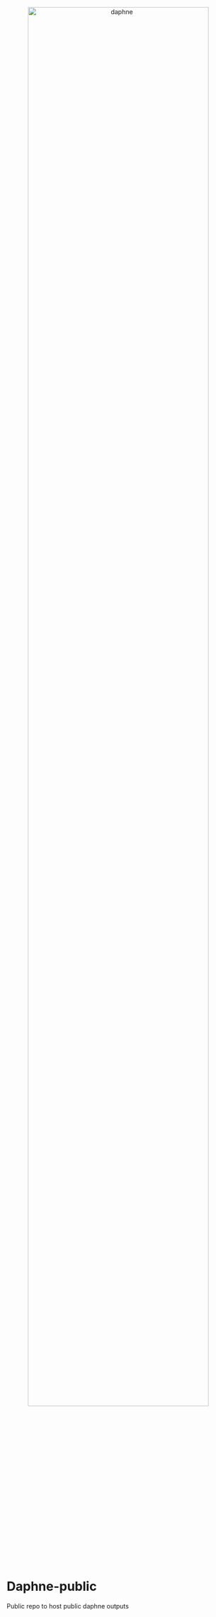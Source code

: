 <p align="center">
<img src="https://github.com/esnet/daphne-public/blob/master/Chameleon/figures/daphne.png" width="90%" height="90%" title="daphne">
<p>
  
# Daphne-public
Public repo to host public daphne outputs
